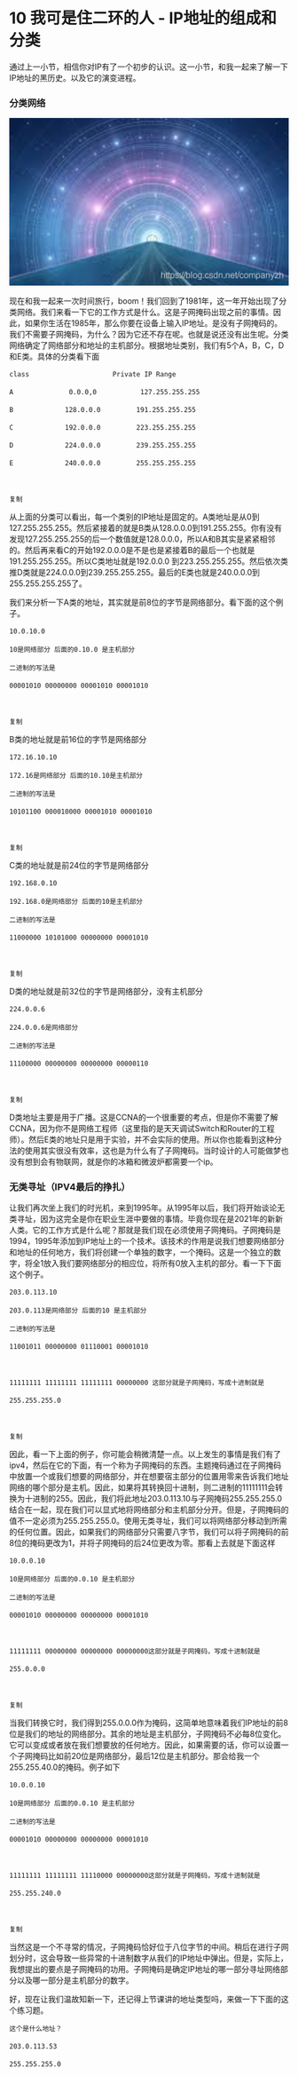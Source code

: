 # 10 我可是住二环的人 - IP地址的组成和分类

通过上一小节，相信你对IP有了一个初步的认识。这一小节，和我一起来了解一下IP地址的黑历史。以及它的演变进程。

### 分类网络

![在这里插入图片描述](assets/20210127154022485.png)

现在和我一起来一次时间旅行，boom！我们回到了1981年，这一年开始出现了分类网络。我们来看一下它的工作方式是什么。这是子网掩码出现之前的事情。因此，如果你生活在1985年，那么你要在设备上输入IP地址。是没有子网掩码的。我们不需要子网掩码，为什么？因为它还不存在呢。也就是说还没有出生呢。分类网络确定了网络部分和地址的主机部分。根据地址类别，我们有5个A，B，C，D和E类。具体的分类看下面

```
class                     Private IP Range

A              0.0.0,0           127.255.255.255

B             128.0.0.0         191.255.255.255

C             192.0.0.0         223.255.255.255

D             224.0.0.0         239.255.255.255 

E             240.0.0.0         255.255.255.255



复制

```

从上面的分类可以看出，每一个类别的IP地址是固定的。A类地址是从0到127.255.255.255。然后紧接着的就是B类从128.0.0.0到191.255.255。你有没有发现127.255.255.255的后一个数值就是128.0.0.0，所以A和B其实是紧紧相邻的。然后再来看C的开始192.0.0.0是不是也是紧接着B的最后一个也就是191.255.255.255。所以C类地址就是192.0.0.0 到223.255.255.255。然后依次类推D类就是224.0.0.0到239.255.255.255。最后的E类也就是240.0.0.0到255.255.255.255了。

我们来分析一下A类的地址，其实就是前8位的字节是网络部分。看下面的这个例子。

```
10.0.10.0

10是网络部分 后面的0.10.0 是主机部分

二进制的写法是

00001010 00000000 00001010 00001010



复制

```

B类的地址就是前16位的字节是网络部分

```
172.16.10.10

172.16是网络部分 后面的10.10是主机部分

二进制的写法是

10101100 000010000 00001010 00001010



复制

```

C类的地址就是前24位的字节是网络部分

```
192.168.0.10

192.168.0是网络部分 后面的10是主机部分

二进制的写法是

11000000 10101000 00000000 00001010



复制

```

D类的地址就是前32位的字节是网络部分，没有主机部分

```
224.0.0.6

224.0.0.6是网络部分 

二进制的写法是

11100000 00000000 00000000 00000110



复制

```

D类地址主要是用于广播。这是CCNA的一个很重要的考点，但是你不需要了解CCNA，因为你不是网络工程师（这里指的是天天调试Switch和Router的工程师）。然后E类的地址只是用于实验，并不会实际的使用。所以你也能看到这种分法的使用其实很没有效率，这也是为什么有了子网掩码。当时设计的人可能做梦也没有想到会有物联网，就是你的冰箱和微波炉都需要一个ip。

### 无类寻址（IPV4最后的挣扎）

让我们再次坐上我们的时光机，来到1995年。从1995年以后，我们将开始谈论无类寻址，因为这完全是你在职业生涯中要做的事情。毕竟你现在是2021年的新新人类。它的工作方式是什么呢？那就是我们现在必须使用子网掩码。子网掩码是1994，1995年添加到IP地址上的一个技术。该技术的作用是说我们想要网络部分和地址的任何地方，我们将创建一个单独的数字，一个掩码。这是一个独立的数字，将全1放入我们要网络部分的相应位，将所有0放入主机的部分。看一下下面这个例子。

```
203.0.113.10

203.0.113是网络部分 后面的10 是主机部分

二进制的写法是

11001011 00000000 01110001 00001010



11111111 11111111 11111111 00000000 这部分就是子网掩码，写成十进制就是

255.255.255.0



复制

```

因此，看一下上面的例子，你可能会稍微清楚一点。以上发生的事情是我们有了ipv4，然后在它的下面，有一个称为子网掩码的东西。主题掩码通过在子网掩码中放置一个或我们想要的网络部分，并在想要宿主部分的位置用零来告诉我们地址网络的哪个部分是主机。因此，如果将其转换回十进制，则二进制的11111111会转换为十进制的255。因此，我们将此地址203.0.113.10与子网掩码255.255.255.0结合在一起，现在我们可以显式地将网络部分和主机部分分开。但是，子网掩码的值不一定必须为255.255.255.0。使用无类寻址，我们可以将网络部分移动到所需的任何位置。因此，如果我们的网络部分只需要八字节，我们可以将子网掩码的前8位的掩码更改为1，并将子网掩码的后24位更改为零。那看上去就是下面这样

```
10.0.0.10

10是网络部分 后面的0.0.10 是主机部分

二进制的写法是

00001010 00000000 00000000 00001010



11111111 00000000 00000000 00000000这部分就是子网掩码，写成十进制就是

255.0.0.0



复制

```

当我们转换它时，我们得到255.0.0.0作为掩码，这简单地意味着我们IP地址的前8位是我们的地址的网络部分。其余的地址是主机部分，子网掩码不必每8位变化。它可以变成或者放在我们想要放的任何地方。因此，如果需要的话，你可以设置一个子网掩码比如前20位是网络部分，最后12位是主机部分。那会给我一个255.255.40.0的掩码。例子如下

```
10.0.0.10

10是网络部分 后面的0.0.10 是主机部分

二进制的写法是

00001010 00000000 00000000 00001010



11111111 11111111 11110000 00000000这部分就是子网掩码，写成十进制就是

255.255.240.0



复制

```

当然这是一个不寻常的情况，子网掩码恰好位于八位字节的中间。稍后在进行子网划分时，这会导致一些异常的十进制数字从我们的IP地址中弹出。但是，实际上，我想提出的要点是子网掩码的功用。子网掩码是确定IP地址的哪一部分寻址网络部分以及哪一部分是主机部分的数字。

好，现在让我们温故知新一下，还记得上节课讲的地址类型吗，来做一下下面的这个练习题。

```
这个是什么地址？

203.0.113.53

255.255.255.0

```
